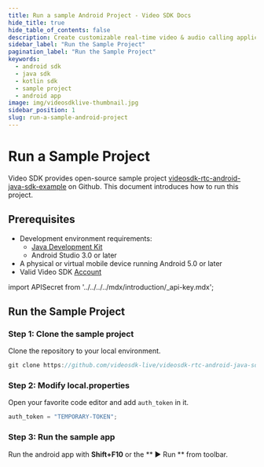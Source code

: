 ```yaml
---
title: Run a sample Android Project - Video SDK Docs
hide_title: true
hide_table_of_contents: false
description: Create customizable real-time video & audio calling applications with Android SDK with Video SDK add live Video & Audio conferencing to your applications.
sidebar_label: "Run the Sample Project"
pagination_label: "Run the Sample Project"
keywords:
  - android sdk
  - java sdk
  - kotlin sdk
  - sample project
  - android app
image: img/videosdklive-thumbnail.jpg
sidebar_position: 1
slug: run-a-sample-android-project
---
```


# Run a Sample Project

Video SDK provides open-source sample project [videosdk-rtc-android-java-sdk-example](https://github.com/videosdk-live/videosdk-rtc-android-java-sdk-example) on Github. This document introduces how to run this project.

## Prerequisites

- Development environment requirements:
  - [Java Development Kit](https://www.oracle.com/java/technologies/downloads/)
  - Android Studio 3.0 or later
- A physical or virtual mobile device running Android 5.0 or later
- Valid Video SDK [Account](https://app.videosdk.live/)

import APISecret from '../../../../mdx/introduction/\_api-key.mdx';

<APISecret title="Get your API key and Secret key" />

## Run the Sample Project

### Step 1: Clone the sample project

Clone the repository to your local environment.

```js
git clone https://github.com/videosdk-live/videosdk-rtc-android-java-sdk-example.git
```

### Step 2: Modify local.properties

Open your favorite code editor and add `auth_token` in it.

```js title="local.properties"
auth_token = "TEMPORARY-TOKEN";
```

### Step 3: Run the sample app

Run the android app with **Shift+F10** or the ** ▶ Run ** from toolbar.
